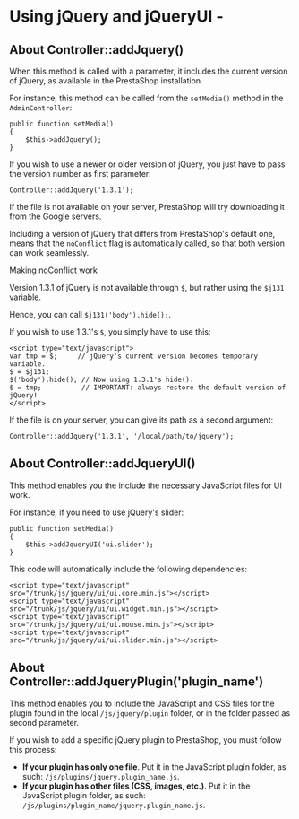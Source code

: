 # Using jQuery and jQueryUI -

## About Controller::addJquery() <a href="#usingjqueryandjqueryui-aboutcontroller-addjquery" id="usingjqueryandjqueryui-aboutcontroller-addjquery"></a>

When this method is called with a parameter, it includes the current version of jQuery, as available in the PrestaShop installation.

For instance, this method can be called from the `setMedia()` method in the `AdminController`:

```
public function setMedia()
{
    $this->addJquery();
}
```

If you wish to use a newer or older version of jQuery, you just have to pass the version number as first parameter:

```
Controller::addJquery('1.3.1');
```

If the file is not available on your server, PrestaShop will try downloading it from the Google servers.

Including a version of jQuery that differs from PrestaShop's default one, means that the `noConflict` flag is automatically called, so that both version can work seamlessly.

Making noConflict work

Version 1.3.1 of jQuery is not available through `$`, but rather using the `$j131` variable.

Hence, you can call `$j131('body').hide();`.

If you wish to use 1.3.1's `$`, you simply have to use this:

```
<script type="text/javascript">
var tmp = $;     // jQuery's current version becomes temporary variable.
$ = $j131;
$('body').hide(); // Now using 1.3.1's hide().
$ = tmp;          // IMPORTANT: always restore the default version of jQuery!
</script>
```

If the file is on your server, you can give its path as a second argument:

```
Controller::addJquery('1.3.1', '/local/path/to/jquery');
```

## About Controller::addJqueryUI() <a href="#usingjqueryandjqueryui-aboutcontroller-addjqueryui" id="usingjqueryandjqueryui-aboutcontroller-addjqueryui"></a>

This method enables you the include the necessary JavaScript files for UI work.

For instance, if you need to use jQuery's slider:

```
public function setMedia()
{
    $this->addJqueryUI('ui.slider');
}
```

This code will automatically include the following dependencies:

```
<script type="text/javascript" src="/trunk/js/jquery/ui/ui.core.min.js"></script>
<script type="text/javascript" src="/trunk/js/jquery/ui/ui.widget.min.js"></script>
<script type="text/javascript" src="/trunk/js/jquery/ui/ui.mouse.min.js"></script>
<script type="text/javascript" src="/trunk/js/jquery/ui/ui.slider.min.js"></script>
```

## About Controller::addJqueryPlugin('plugin\_name') <a href="#usingjqueryandjqueryui-aboutcontroller-addjqueryplugin-plugin_name" id="usingjqueryandjqueryui-aboutcontroller-addjqueryplugin-plugin_name"></a>

This method enables you to include the JavaScript and CSS files for the plugin found in the local `/js/jquery/plugin` folder, or in the folder passed as second parameter.

If you wish to add a specific jQuery plugin to PrestaShop, you must follow this process:

* **If your plugin has only one file**. Put it in the JavaScript plugin folder, as such: `/js/plugins/jquery.plugin_name.js`.
* **If your plugin has other files (CSS, images, etc.)**. Put it in the JavaScript plugin folder, as such: `/js/plugins/plugin_name/jquery.plugin_name.js`.
